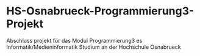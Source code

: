 # HS-Osnabrueck-Programmierung3-Projekt
Abschluss projekt für das Modul Programmierung3 es Informatik/Medieninformatik Studium an der Hochschule Osnabrueck
